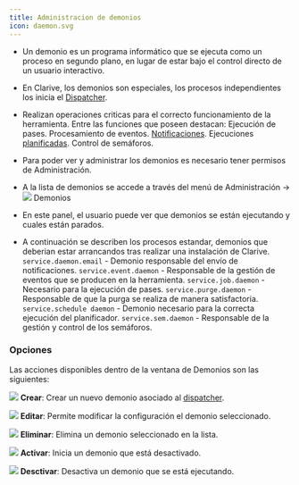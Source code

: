 ```yaml
---
title: Administracion de demonios
icon: daemon.svg
---
```

* Un demonio es un programa informático que se ejecuta como un proceso en segundo plano, en lugar de estar bajo el control directo de un usuario interactivo.
* En Clarive, los demonios son especiales, los procesos independientes los inicia el [Dispatcher](admin/dispatcher).
* Realizan operaciones criticas para el correcto funcionamiento de la herramienta. Entre las funciones que poseen destacan:
    Ejecución de pases.
    Procesamiento de eventos.
    [Notificaciones](admin/notifications).
    Ejecuciones [planificadas](admin/scheduler).
    Control de semáforos.

* Para poder ver y administrar los demonios es necesario tener permisos de Administración.
* A la lista de demonios se accede a través del menú de Administración → <img src="/static/images/icons/daemon.svg" /> Demonios
* En este panel, el usuario puede ver que demonios se están ejecutando y cuales están parados.
* A continuación se describen los procesos estandar, demonios que deberian estar arrancandos tras realizar una instalación de Clarive.
    `service.daemon.email` - Demonio responsable del envío de notificaciones.
    `service.event.daemon` - Responsable de la gestión de eventos que se producen en la herramienta.
    `service.job.daemon` - Necesario para la ejecución de pases.
    `service.purge.daemon` - Responsable de que la purga se realiza de manera satisfactoria.
    `service.schedule daemon` - Demonio necesario para la correcta ejecución del planificador.
    `service.sem.daemon` - Responsable de la gestión y control de los semáforos.

### Opciones

Las acciones disponibles dentro de la ventana de Demonios son las siguientes:

<img src="/static/images/icons/add.svg" /> **Crear**: Crear un nuevo demonio asociado al [dispatcher](admin/dispatcher).

<img src="/static/images/icons/edit.svg" /> **Editar**: Permite modificar la configuración el demonio seleccionado.

<img src="/static/images/icons/delete.gif" /> **Eliminar**: Elimina un demonio seleccionado en la lista.

<img src="/static/images/icons/start.png" /> **Activar**: Inicia un demonio que está desactivado.

<img src="/static/images/icons/stop.png" /> **Desctivar**: Desactiva un demonio que se está ejecutando.
